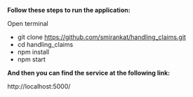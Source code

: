 **Follow these steps to run the application:**

Open terminal
   * git clone https://github.com/smirankat/handling_claims.git
   * cd handling_claims
   * npm install
   * npm start

**And then you can find the service  at the following link:**

http://localhost:5000/
